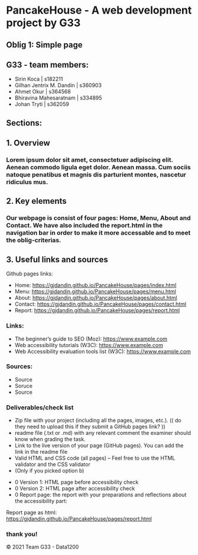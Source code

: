 # PancakeHouse - A web development project by G33

## Oblig 1: Simple page

## G33 - team members: 

* Sirin Koca | s182211
* Gilhan Jentrix M. Dandin | s360903
* Ahmet Okur | s364568
* Bhiravina Mahesaratnam | s334895
* Johan Tryti | s362059

## Sections: 

## 1. Overview
### Lorem ipsum dolor sit amet, consectetuer adipiscing elit. Aenean commodo ligula eget dolor. Aenean massa. Cum sociis natoque penatibus et magnis dis parturient montes, nascetur ridiculus mus.

## 2. Key elements
### Our webpage is consist of four pages: Home, Menu, About and Contact. We have also included the report.html in the navigation bar in order to make it more accessable and to meet the oblig-criterias. 

## 3. Useful links and sources
Github pages links: 
* Home: https://gjdandin.github.io/PancakeHouse/pages/index.html 
* Menu: https://gjdandin.github.io/PancakeHouse/pages/menu.html 
* About: https://gjdandin.github.io/PancakeHouse/pages/about.html 
* Contact: https://gjdandin.github.io/PancakeHouse/pages/contact.html 
* Report: https://gjdandin.github.io/PancakeHouse/pages/report.html 

### Links:
* The beginner’s guide to SEO (Moz): https://www.example.com
* Web accessibility tutorials (W3C): https://www.example.com
* Web Accessibility evaluation tools list (W3C): https://www.example.com

### Sources: 
* Source
* Soruce
* Source

### Deliverables/check list
* Zip file with your project (including all the pages, images, etc.). (( do they need to upload this if they submit a GitHub pages link? ))
* readme file (.txt or .md) with any relevant comment the examiner should know when grading the task. 
* Link to the live version of your page (GitHub pages). You can add the link in the readme file
* Valid HTML and CSS code (all pages) – Feel free to use the HTML validator and the CSS validator
* (Only if you picked option b) 
 - 0	Version 1: HTML page before accessibility check 
 - 0 Version 2: HTML page after accessibility check 
 - 0 Report page: the report with your preparations and reflections about the accessibility part:

Report page as html:  https://gjdandin.github.io/PancakeHouse/pages/report.html



### thank you! 

© 2021 Team G33 - Data1200 

